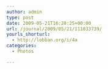 ```yaml
---
author: admin
type: post
date: 2009-05-21T16:28:25+00:00
url: /journal/2009/05/21/111033739/
yourls_shorturl:
  - http://lobban.org/i/4a
categories:
  - Photos

---
```

<div class="figure">
  <img src="http://andy.lobban.org/photo/1280/111033739/1/n6SoNyvfPnr81waqs3rHfqmb" alt="" />
</div>